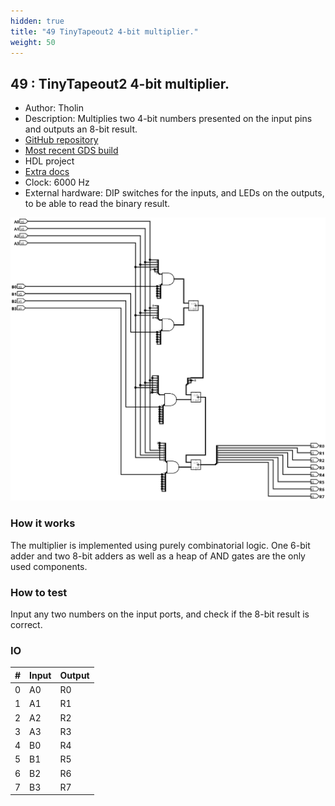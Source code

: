 ```yaml
---
hidden: true
title: "49 TinyTapeout2 4-bit multiplier."
weight: 50
---
```


## 49 : TinyTapeout2 4-bit multiplier.

* Author: Tholin
* Description: Multiplies two 4-bit numbers presented on the input pins and outputs an 8-bit result.
* [GitHub repository](https://github.com/89Mods/tt2-4x4-multiply)
* [Most recent GDS build](https://github.com/AvalonSemiconductors/tt2-4x4-multiply/actions/runs/3603903621)
* HDL project
* [Extra docs]()
* Clock: 6000 Hz
* External hardware: DIP switches for the inputs, and LEDs on the outputs, to be able to read the binary result.

![picture](images/circuit.png)

### How it works

The multiplier is implemented using purely combinatorial logic. One 6-bit adder and two 8-bit adders as well as a heap of AND gates are the only used components.

### How to test

Input any two numbers on the input ports, and check if the 8-bit result is correct.

### IO

| # | Input        | Output       |
|---|--------------|--------------|
| 0 | A0  | R0 |
| 1 | A1  | R1 |
| 2 | A2  | R2 |
| 3 | A3  | R3 |
| 4 | B0  | R4 |
| 5 | B1  | R5 |
| 6 | B2  | R6 |
| 7 | B3  | R7 |
